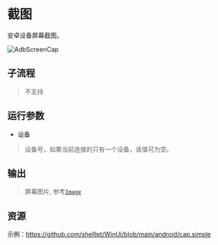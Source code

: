 # 截图 
安卓设备屏幕截图。

![AdbScreenCap](./images/09.png ':size=90%')

## 子流程

> 不支持


## 运行参数

* 设备
> 设备号，如果当前连接的只有一个设备，该值可为空。

## 输出 

> 屏幕图片, 参考[`Image`](./types/Image.md)


## 资源

示例：https://github.com/shelllet/WinUi/blob/main/android/cap.simple



